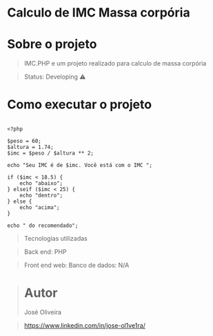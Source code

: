 # Calculo de IMC Massa corpória 

# Sobre o projeto 

>IMC.PHP e um projeto realizado para calculo de massa corpória 


>Status: Developing ⚠️


# Como executar o projeto

```

<?php

$peso = 60;
$altura = 1.74;
$imc = $peso / $altura ** 2;

echo "Seu IMC é de $imc. Você está com o IMC ";

if ($imc < 18.5) {
    echo "abaixo";
} elseif ($imc < 25) {
    echo "dentro";
} else {
    echo "acima";
}

echo " do recomendado";

```



>Tecnologias utilizadas

>Back end: PHP

>Front end web: 
>Banco de dados: N/A



> # Autor
>José Oliveira

>https://www.linkedin.com/in/jose-ol1ve1ra/                    
